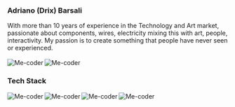 ### Adriano (Drix) Barsali<br/>
With more than 10 years of experience in the Technology and Art market, passionate about components, wires, electricity mixing this with art, people, interactivity. My passion is to create something that people have never seen or experienced.<br/><br/>
[<img align="left" alt="Me-coder" src="https://img.shields.io/badge/Blog%20-%7BMe--Coder%7D-green?logo=wordpress" />][blog]
[<img align="left" alt="Me-coder" src="https://img.shields.io/badge/Linkedin-Adriano%20Barsali-blue?logo=linkedin" />][linkedin]<br/>

### Tech Stack<br/>
<img align="left" alt="Me-coder" src="https://img.shields.io/badge/-JavaScript-gray?logo=javascript" />
<img align="left" alt="Me-coder" src="https://img.shields.io/badge/-React-blue?logo=react" />
<img align="left" alt="Me-coder" src="https://img.shields.io/badge/-Redux-purple?logo=redux" />
<img align="left" alt="Me-coder" src="https://img.shields.io/badge/-Angular-red?logo=angular" />







[blog]: https://me-coder.com/
[linkedin]: https://www.linkedin.com/in/adriano-barsali/




